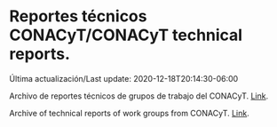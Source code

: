 # Reportes técnicos CONACyT/CONACyT technical reports.

Última actualización/Last update: 2020-12-18T20:14:30-06:00

Archivo de reportes técnicos de grupos de trabajo del CONACyT. [Link](https://coronavirus.conacyt.mx/productos/index.html).

Archive of technical reports of work groups from CONACyT. [Link](https://coronavirus.conacyt.mx/productos/index.html).
